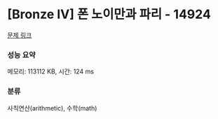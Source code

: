 # [Bronze IV] 폰 노이만과 파리 - 14924 

[문제 링크](https://www.acmicpc.net/problem/14924) 

### 성능 요약

메모리: 113112 KB, 시간: 124 ms

### 분류

사칙연산(arithmetic), 수학(math)

